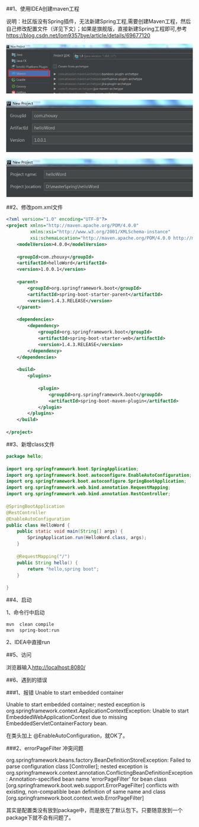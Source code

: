 ##1、使用IDEA创建maven工程

说明：社区版没有Spring插件，无法新建Spring工程,需要创建Maven工程，然后自己修改配置文件（详见下文）；如果是旗舰版，直接新建Spring工程即可,参考<https://blog.csdn.net/lom9357bye/article/details/69677120>

![1](https://github.com/hduxyz/springBootDemo/blob/master/src/main/resources/img/1.png)

![2](https://github.com/hduxyz/springBootDemo/blob/master/src/main/resources/img/2.png)

![3](https://github.com/hduxyz/springBootDemo/blob/master/src/main/resources/img/3.png)



##2、修改pom.xml文件

```xml
<?xml version="1.0" encoding="UTF-8"?>
<project xmlns="http://maven.apache.org/POM/4.0.0"
         xmlns:xsi="http://www.w3.org/2001/XMLSchema-instance"
         xsi:schemaLocation="http://maven.apache.org/POM/4.0.0 http://maven.apache.org/xsd/maven-4.0.0.xsd">
    <modelVersion>4.0.0</modelVersion>

    <groupId>com.zhouxy</groupId>
    <artifactId>helloWord</artifactId>
    <version>1.0.0.1</version>

    <parent>
        <groupId>org.springframework.boot</groupId>
        <artifactId>spring-boot-starter-parent</artifactId>
        <version>1.4.3.RELEASE</version>
    </parent>

    <dependencies>
        <dependency>
            <groupId>org.springframework.boot</groupId>
            <artifactId>spring-boot-starter-web</artifactId>
            <version>1.4.3.RELEASE</version>
        </dependency>
    </dependencies>

    <build>
        <plugins>
            
            <plugin>
                <groupId>org.springframework.boot</groupId>
                <artifactId>spring-boot-maven-plugin</artifactId>
            </plugin>
        </plugins>
    </build>

</project>
```



##3、新增class文件

```java
package hello;

import org.springframework.boot.SpringApplication;
import org.springframework.boot.autoconfigure.EnableAutoConfiguration;
import org.springframework.boot.autoconfigure.SpringBootApplication;
import org.springframework.web.bind.annotation.RequestMapping;
import org.springframework.web.bind.annotation.RestController;

@SpringBootApplication
@RestController
@EnableAutoConfiguration
public class HelloWord {
    public static void main(String[] args) {
        SpringApplication.run(HelloWord.class, args);
    }

    @RequestMapping("/")
    public String hello() {
        return "hello,spring boot";
    }

}

```



##4、启动

1、命令行中启动

```shell
mvn  clean compile
mvn  spring-boot:run
```

2、IDEA中直接run



##5、访问

浏览器输入<http://localhost:8080/>



##6、遇到的错误

###1、报错 Unable to  start embedded container

Unable to start embedded container; nested exception is org.springframework.context.ApplicationContextException: Unable to start EmbeddedWebApplicationContext due to missing EmbeddedServletContainerFactory bean.



在类头加上  @EnableAutoConfiguration，就OK了。



###2、errorPageFilter  冲突问题

org.springframework.beans.factory.BeanDefinitionStoreException:  Failed to parse configuration class [Controller]; nested exception is  org.springframework.context.annotation.ConflictingBeanDefinitionException:  Annotation-specified bean name 'errorPageFilter' for bean class  [org.springframework.boot.web.support.ErrorPageFilter] conflicts with  existing, non-compatible bean definition of same name and class  [org.springframework.boot.context.web.ErrorPageFilter]



其实是配置类没有放到package中，而是放在了默认包下。只要随意放到一个package下就不会有问题了。
